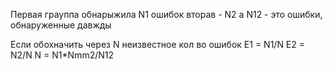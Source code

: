 Первая грауппа обнарыжила N1 ошибок вторав - N2 а N12 - это ошибки, обнаруженные давжды

Если обохначить через N неизвестное кол во ошибок 
E1 = N1/N
E2 = N2/N 
N = N1*Nmm2/N12